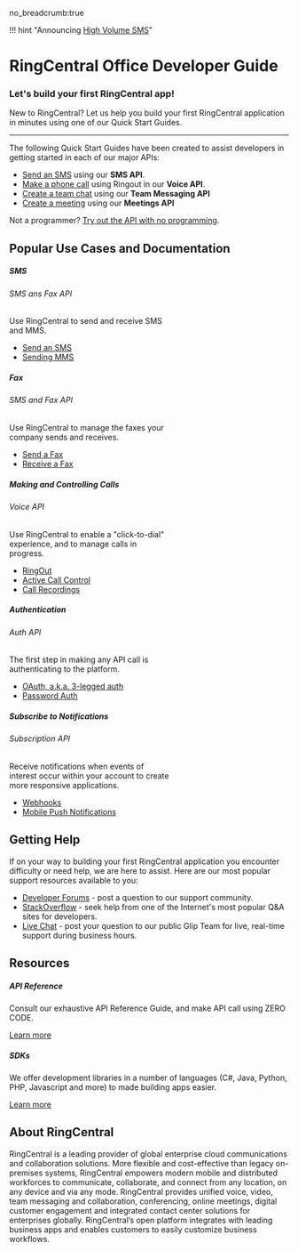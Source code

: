 no_breadcrumb:true

!!! hint "Announcing [High Volume SMS](messaging/sms/high-volume)"

# RingCentral Office Developer Guide

<div class="jumbotron pt-1">
  <h3 class="h3 display-5">Let's build your first RingCentral app!</h3>
  <p class="lead">New to RingCentral? Let us help you build your first RingCentral application in minutes using one of our Quick Start Guides.</p>
  <hr class="my-4">
  <p>The following Quick Start Guides have been created to assist developers in getting started in each of our major APIs:</p>
  <ul>
    <li><a href="./messaging/quick-start/">Send an SMS</a> using our <strong>SMS API</strong>.</li> 
    <li><a href="./voice/quick-start/">Make a phone call</a> using Ringout in our <strong>Voice API</strong>.</li> 
    <li><a href="./team-messaging/quick-start/">Create a team chat</a> using our <strong>Team Messaging API</strong></li>
    <li><a href="./meetings/quick-start/">Create a meeting</a> using our <strong>Meetings API</strong></li>
  </ul>
  <p>Not a programmer? <a href="./basics/explorer/">Try out the API with no programming</a>.</p>
</div>

## Popular Use Cases and Documentation

<div class="card-deck">

  <div class="card" style="width: 18rem;">
    <div class="card-body pt-0 pb-0">
      <h5 class="h5 card-title">SMS</h5>
      <h6 class="h6 card-subtitle mb-2 text-muted">SMS ans Fax API</h6>
      <p class="card-text">Use RingCentral to send and receive SMS and MMS.</p>
      <ul class="pl-0 ml-4">
      <li><a href="./messaging/sms/sending-sms/" class="card-link">Send an SMS</a></li>
      <li><a href="./messaging/sms/sending-images/" class="card-link">Sending MMS</a></li>
      </ul>
    </div>
  </div>

  <div class="card" style="width: 18rem;">
    <div class="card-body pt-0 pb-0">
      <h5 class="h5 card-title">Fax</h5>
      <h6 class="h6 card-subtitle mb-2 text-muted">SMS and Fax API</h6>
      <p class="card-text">Use RingCentral to manage the faxes your company sends and receives.</p>
      <ul class="pl-0 ml-4">
      <li><a href="./messaging/fax/sending-faxes/" class="card-link">Send a Fax</a></li>
      <li><a href="./messaging/fax/receiving-faxes/" class="card-link">Receive a Fax</a></li>
      </ul>
    </div>
  </div>

  <div class="card" style="width: 18rem;">
    <div class="card-body pt-0 pb-0">
      <h5 class="h5 card-title">Making and Controlling Calls</h5>
      <h6 class="h6 card-subtitle mb-2 text-muted">Voice API</h6>
      <p class="card-text">Use RingCentral to enable a "click-to-dial" experience, and to manage calls in progress.</p>
      <ul class="pl-0 ml-4">
      <li><a href="./voice/ringout/" class="card-link">RingOut</a></li>
      <li><a href="./voice/call-control/" class="card-link">Active Call Control</a></li>
      <li><a href="./voice/call-log/recordings/" class="card-link">Call Recordings</a></li>
      </ul>
    </div>
  </div>
</div>

<div class="card-deck">

  <div class="card" style="width: 18rem;">
    <div class="card-body pt-0 pb-0">
      <h5 class="h5 card-title">Authentication</h5>
      <h6 class="h6 card-subtitle mb-2 text-muted">Auth API</h6>
      <p class="card-text">The first step in making any API call is authenticating to the platform.</p>
      <ul class="pl-0 ml-4">
      <li><a href="./authentication/auth-code-flow/" class="card-link">OAuth, a.k.a. 3-legged auth</a></li>
      <li><a href="./authentication/password-flow/" class="card-link">Password Auth</a></li>
      </ul>
    </div>
  </div>

  <div class="card" style="width: 18rem;">
    <div class="card-body pt-0 pb-0">
      <h5 class="h5 card-title">Subscribe to Notifications</h5>
      <h6 class="h6 card-subtitle mb-2 text-muted">Subscription API</h6>
      <p class="card-text">Receive notifications when events of interest occur within your account to create more responsive applications.</p>
      <ul>
      <li><a href="./notifications/manual/webhooks/" class="card-link">Webhooks</a></li>
      <li><a href="./notifications/manual/pubnub/" class="card-link">Mobile Push Notifications</a></li>
      </ul>
    </div>
  </div>

</div>

## Getting Help

If on your way to building your first RingCentral application you encounter difficulty or need help, we are here to assist. Here are our most popular support resources available to you:

* [Developer Forums](https://devcommunity.ringcentral.com/) - post a question to our support community.
* [StackOverflow](http://stackoverflow.com/questions/tagged/ringcentral) - seek help from one of the Internet's most popular Q&A sites for developers.
* [Live Chat](https://developer.ringcentral.com/community.html) - post your question to our public Glip Team for live, real-time support during business hours.

## Resources

<div class="card-deck">
  <div class="card">
    <div class="card-body">
      <h5 class="h5 card-title">API Reference</h5>
      <p class="card-text">Consult our exhaustive API Reference Guide, and make API call using ZERO CODE.</p>
      <a href="https://developer.ringcentral.com/api-reference" class="btn btn-primary">Learn more</a>
    </div>
  </div>
  <div class="card">
    <div class="card-body">
      <h5 class="h5 card-title">SDKs</h5>
      <p class="card-text">We offer development libraries in a number of languages (C#, Java, Python, PHP, Javascript and more) to made building apps easier.</p>
      <a href="https://developer.ringcentral.com/library/sdks.html" class="btn btn-primary">Learn more</a>
    </div>
  </div>
</div>

## About RingCentral

RingCentral is a leading provider of global enterprise cloud communications and collaboration solutions. More flexible and cost-effective than legacy on-premises systems, RingCentral empowers modern mobile and distributed workforces to communicate, collaborate, and connect from any location, on any device and via any mode. RingCentral provides unified voice, video, team messaging and collaboration, conferencing, online meetings, digital customer engagement and integrated contact center solutions for enterprises globally. RingCentral’s open platform integrates with leading business apps and enables customers to easily customize business workflows.